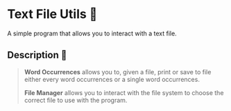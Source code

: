 # Text File Utils 📄
A simple program that allows you to interact with a text file.
## Description 📝
> **Word Occurrences** allows you to, given a file, print or save to file either every word occurrences or a single word occurrences.
> 
> **File Manager** allows you to interact with the file system to choose the correct file to use with the program.